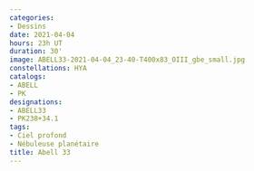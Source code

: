 ```yaml
---
categories:
- Dessins
date: 2021-04-04
hours: 23h UT
duration: 30'
image: ABELL33-2021-04-04_23-40-T400x83_OIII_gbe_small.jpg
constellations: HYA
catalogs:
- ABELL
- PK
designations:
- ABELL33
- PK238+34.1
tags:
- Ciel profond
- Nébuleuse planétaire
title: Abell 33
---
```

